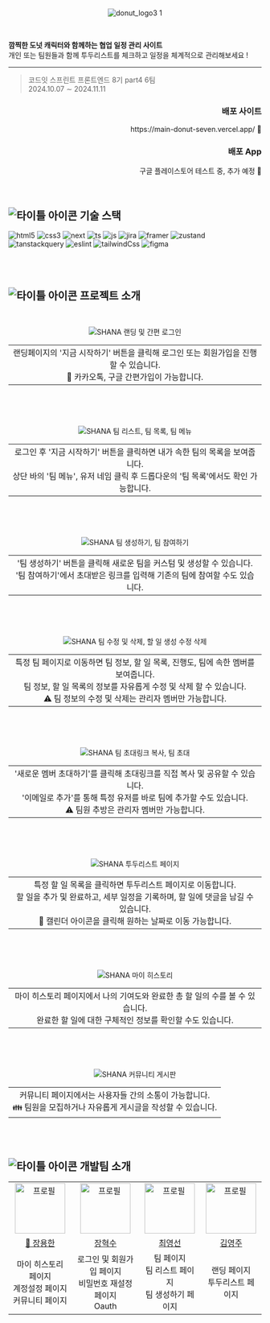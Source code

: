 
<br>

<div align="center">
  

![donut_logo3 1](https://github.com/user-attachments/assets/46b777fe-4998-4ff2-aed7-e54ab6a2f9a6)



</div>

<br>

**깜찍한 도넛 캐릭터와 함께하는 협업 일정 관리 사이트** <br>
개인 또는 팀원들과 함께 투두리스트를 체크하고 일정을 체계적으로 관리해보세요 !

- - -
  


> <p>코드잇 스프린트 프론트엔드 8기 part4 6팀 <br> 2024.10.07 ∼ 2024.11.11</p>

<div align="right">
<h3>배포 사이트</h3>
https://main-donut-seven.vercel.app/ 🔗
<h3>배포 App</h3>
구글 플레이스토어 테스트 중, 추가 예정 🔗
</div>



<br>
<br>



## ![타이틀 아이콘](https://github.com/user-attachments/assets/cfce5fa2-f2be-4b56-92ee-41563e64c22a) <span>기술 스택</span>
![html5](https://img.shields.io/badge/html5-E34F26?style=for-the-badge&logo=html5&logoColor=black) 
![css3](https://img.shields.io/badge/css3-1572B6?style=for-the-badge&logo=css3&logoColor=black) 
![next](https://img.shields.io/badge/Next.js-ffffff?style=for-the-badge&logo=next.js&logoColor=black) 
![ts](https://img.shields.io/badge/TypeScript-007ACC?style=for-the-badge&logo=typescript&logoColor=white) 
![js](https://img.shields.io/badge/JavaScript-F7DF1E?style=for-the-badge&logo=javaScript&logoColor=black) 
![jira](https://img.shields.io/badge/Jira-0052CC?style=for-the-badge&logo=jira&logoColor=white) 
![framer](https://img.shields.io/badge/Framer-0055FF?style=for-the-badge&logo=framer&logoColor=white) 
![zustand](https://img.shields.io/badge/zustand-20232A?style=for-the-badge&logo=zustand&logoColor=white) 
![tanstackquery](https://img.shields.io/badge/tanstackquery-20232A?style=for-the-badge&logo=tanstackquery&logoColor=white) 
![eslint](https://img.shields.io/badge/eslint-4B32C3?style=for-the-badge&logo=eslint&logoColor=white) 
![tailwindCss](https://img.shields.io/badge/Tailwind_CSS-38B2AC?style=for-the-badge&logo=tailwind-css&logoColor=white)
![figma](https://img.shields.io/badge/figma-F24E1E?style=for-the-badge&logo=figma&logoColor=black)

<br>
<br>

## ![타이틀 아이콘](https://github.com/user-attachments/assets/cfce5fa2-f2be-4b56-92ee-41563e64c22a) 프로젝트 소개

<br>

<div align="center">
  
![SHANA 랜딩 및 간편 로그인](https://github.com/user-attachments/assets/61100c39-82fb-4e99-8484-89e19032502c)

<table align="center">
<tr>
<td  align="center">랜딩페이지의 '지금 시작하기' 버튼을 클릭해 로그인 또는 회원가입을 진행할 수 있습니다. <br>🔗 카카오톡, 구글 간편가입이 가능합니다.</td>
</tr>
</table>

<br>
<br>
<br>

![SHANA 팀 리스트, 팀 목록, 팀 메뉴](https://github.com/user-attachments/assets/dacbc332-fee1-42c3-a275-bf5958347648)


<table align="center">
<tr>
<td  align="center">로그인 후 '지금 시작하기' 버튼을 클릭하면 내가 속한 팀의 목록을 보여줍니다. <br>상단 바의 '팀 메뉴', 유저 네임 클릭 후 드롭다운의 '팀 목록'에서도 확인 가능합니다.</td>
</tr>
</table>

<br>
<br>
<br>

![SHANA 팀 생성하기, 팀 참여하기](https://github.com/user-attachments/assets/f8b3202a-9a0c-47ab-8051-bccf6cc9caf5)


<table align="center">
<tr>
<td  align="center">'팀 생성하기' 버튼을 클릭해 새로운 팀을 커스텀 및 생성할 수 있습니다. <br> '팀 참여하기'에서 초대받은 링크를 입력해 기존의 팀에 참여할 수도 있습니다. </td>
</tr>
</table>

<br>
<br>
<br>

![SHANA 팀 수정 및 삭제, 할 일 생성 수정 삭제](https://github.com/user-attachments/assets/76191e57-f479-4eb6-aa9e-31588b97e647)


<table align="center">
<tr>
<td  align="center">특정 팀 페이지로 이동하면 팀 정보, 할 일 목록, 진행도, 팀에 속한 멤버를 보여줍니다. <br>팀 정보, 할 일 목록의 정보를 자유롭게 수정 및 삭제 할 수 있습니다.<br>⚠️ 팀 정보의 수정 및 삭제는 관리자 멤버만 가능합니다.</td>
</tr>
</table>

<br>
<br>
<br>

![SHANA 팀 초대링크 복사, 팀 초대](https://github.com/user-attachments/assets/29916519-d2f8-4a73-bc8c-f0eb18e6e383)


<table align="center">
<tr>
<td  align="center">'새로운 멤버 초대하기'를 클릭해 초대링크를 직접 복사 및 공유할 수 있습니다. <br>'이메일로 추가'를 통해 특정 유저를 바로 팀에 추가할 수도 있습니다.<br>⚠️ 팀원 추방은 관리자 멤버만 가능합니다.</td>
</tr>
</table>

<br>
<br>
<br>

![SHANA 투두리스트 페이지](https://github.com/user-attachments/assets/5cfd4a19-d72c-44e8-8258-9b17da438cfe)


<table align="center">
<tr>
<td  align="center"> 특정 할 일 목록을 클릭하면 투두리스트 페이지로 이동합니다. <br> 할 일을 추가 및 완료하고, 세부 일정을 기록하며, 할 일에 댓글을 남길 수 있습니다.<br> 📅 캘린더 아이콘을 클릭해 원하는 날짜로 이동 가능합니다.</td>
</tr>
</table>

<br>
<br>
<br>

![SHANA 마이 히스토리](https://github.com/user-attachments/assets/a8df70ce-477d-452e-8e95-cc2ad785afae)


<table align="center">
<tr>
<td  align="center">마이 히스토리 페이지에서 나의 기여도와 완료한 총 할 일의 수를 볼 수 있습니다. <br>완료한 할 일에 대한 구체적인 정보를 확인할 수도 있습니다.</td>
</tr>
</table>

<br>
<br>
<br>

![SHANA 커뮤니티 게시판](https://github.com/user-attachments/assets/9342e40d-8114-4798-a0a2-8724ea80c335)


<table align="center">
<tr>
<td  align="center">커뮤니티 페이지에서는 사용자들 간의 소통이 가능합니다.<br>👪 팀원을 모집하거나 자유롭게 게시글을 작성할 수 있습니다.</td>
</tr>
</table>

</div>


<br>
<br>

## ![타이틀 아이콘](https://github.com/user-attachments/assets/cfce5fa2-f2be-4b56-92ee-41563e64c22a) 개발팀 소개

<table align="center">
    <tr align="center">
        <td> <img src="https://avatars.githubusercontent.com/u/169638454?v=4" alt="프로필" width="100" /></td>
        <td><img src="https://avatars.githubusercontent.com/u/127027889?v=4" alt="프로필" width="100" /></td>
        <td><img src="https://avatars.githubusercontent.com/u/169438556?v=4" alt="프로필" width="100" /></td>
        <td><img src="https://github.com/user-attachments/assets/361ebb81-b0d1-4483-918e-82beff58bbad" alt="프로필" width="100" /></td>
    </tr>
    <tr align="center">
        <td><a href="https://github.com/jangyonghan">👑 장용한</a></td>
        <td><a href="https://github.com/hyeoksuJ">장혁수</a></td>
        <td><a href="https://github.com/choi-youngsun">최영선</a></td>
        <td><a href="https://github.com/purplenib">김영주</a></td>
    </tr>
      <tr align="center" >
        <td>마이 히스토리 페이지<br>계정설정 페이지<br>커뮤니티 페이지</td>
        <td>로그인 및 회원가입 페이지<br>비밀번호 재설정 페이지<br>Oauth</td>
        <td>팀 페이지<br>팀 리스트 페이지<br>팀 생성하기 페이지</td>
        <td>랜딩 페이지<br>투두리스트 페이지</td>
    </tr>
</table>

<br>


